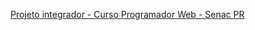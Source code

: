 <a link href="projetointegrador-senacpr.vercel.app"> Projeto integrador - Curso Programador Web - Senac PR</a>
<br><br>

